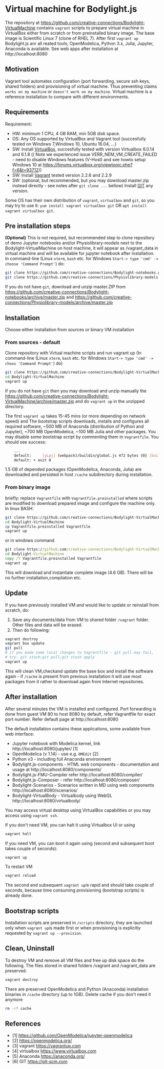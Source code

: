 # Virtual machine for Bodylight.js

The repository at https://github.com/creative-connections/Bodylight-VirtualMachine contains `vagrant` scripts to prepare virtual machine in VirtualBox 
either from scratch or from preinstalled binary image. The base image is Scientific Linux 7 (clone of RHEL 7). 
After first `vagrant up` Bodylight.js anr all reated tools, OpenModelica, Python 3.x, Julia, Jupyter, Anaconda is available. See web apps after installation at http://localhost:8080 

## Motivation

Vagrant tool automates configuration (port forwarding, secure ssh keys, shared folders) and provisioning of virtual machine. Thus preventing claims `works on my machine` or `doesn't work on my machine`. 
Virtual machine is a reference installation to compare with different environments.

## Requirements

Requirement:
- HW: minimum 1 CPU, 4 GB RAM, min 5GB disk space.
- OS: Any OS supported by VirtualBox and Vagrant tool (succesfully tested on Windows 7,Windows 10, Ubuntu 16.04, ...)
- SW: Install [VirtualBox](https://www.virtualbox.org/wiki/Downloads), succesfully tested with version Virtualbox 6.0.14 and 6.1.8 (( Note we experienced issue VERR_NEM_VM_CREATE_FAILED - need to disable Windows features (V-Host) and see howto setup Windows 10 at https://forums.virtualbox.org/viewtopic.php?f=6&t=93712))
- SW: Install [Vagrant](https://www.vagrantup.com/downloads.html) tested version 2.2.6 and 2.2.9
- SW: (optional, but recommended, but you may download master.zip instead directly - see notes after `git clone ...` bellow) Install [GIT](https://git-scm.com/download) any version.

Some OS has their own distribution of `vagrant`, `virtualbox` and `git`, so you may try to use it: `yum install vagrant virtualbox git` OR `apt install vagrant virtualbox git`.

## Pre installation steps

**(Optional)** This is not required, but recommended step to clone repository of demo Jupyter notebooks and/or Physiolibrary-models next to the Bodylight-VirtualMachine on host machine,
it will appear as /vagrant_data in virtual machine and will be available for jupyter notebook after installation.
In command-line (Linux `xterm`, `bash` etc. for Windows `Start-> type 'cmd' -> choose 'Command Prompt'`) do:
```bash
git clone https://github.com/creative-connections/Bodylight-notebooks.git
git clone https://github.com/creative-connections/Physiolibrary-models.git
```
If you do not have `git`, download and unzip master.ZIP from https://github.com/creative-connections/Bodylight-notebooks/archive/master.zip
and https://github.com/creative-connections/Physiolibrary-models/archive/master.zip


## Installation

Choose either installation from sources or binary VM installation

### From sources - default
Clone repository with Virtual machine scripts and run vagrant up (In command-line (Linux `xterm`, `bash` etc. for Windows `Start-> type 'cmd' -> choos 'Command Prompt'`) do)
```bash
git clone https://github.com/creative-connections/Bodylight-VirtualMachine.git
cd Bodylight-VirtualMachine
vagrant up
```
If you do not have `git` then you may download and unzip manually the https://github.com/creative-connections/Bodylight-VirtualMachine/archive/master.zip and do `vagrant up` in the unzipped directory.

The first `vagrant up` takes 15-45 mins (or more depending on network speed) and The bootstrap scripts downloads, installs and configures all required software, ~500 MB of Anaconda (distribution of Python and Jupyter), ~700 MB OpenModelica, ~100 MB Julia and other packages. You may disable some bootstrap script by commenting them in `Vagrantfile`. You should see success:
```bash
    ...
    default:     [yLpj] (webpack)/buildin/global.js 472 bytes {0} [built]
    default: + exit 0
```

1.5 GB of depended packages (OpenModelica, Anaconda, Julia) are downloaded and persisted in host `/cache` subdirectory during installation.

### From binary image
briefly: replace `Vagrantfile` with `Vagrantfile.preinstalled` where scripts are modified to download prepared image and configure the machine only.
In linux BASH:
```bash
git clone https://github.com/creative-connections/Bodylight-VirtualMachine.git
cd Bodylight-VirtualMachine
cp Vagrantfile.preinstalled Vagrantfile
vagrant up
```

or in windows command
```cmd
git clone https://github.com/creative-connections/Bodylight-VirtualMachine.git
cd Bodylight-VirtualMachine
copy /Y Vagrantfile.preinstalled Vagrantfile
vagrant up
```

This will download and instantiate complete image (4.6 GB). There will be no further installation,compilation etc.

## Update

If you have previously installed VM and would like to update or reinstall from scratch, do:
1. Save any documents/data from VM to shared folder `/vagrant` folder. Other files and data will be erased.
2. Then do following:

```bash
vagrant destroy
vagrant box update
git pull
# if you made some local changes to Vagrantfile - git pull may fail, 
# try: git stash;git pull;git stash apply
vagrant up
```
This will clean VM,checkand update the base box and install the software again - if `/cache` is present from previous installation it will use most packages from it rather to download again from Internet repositories.

## After installation

After several minutes the VM is installed and configured.
Port forwarding is done from guest VM 80 to host 8080 by default, refer Vagrantfile for exact port number. Refer default page at http://localhost:8080

The default installation contains these applications, some available from web interface:
* Jupyter notebook with Modelica kernel, link http://localhost:8080/jupyter/ [1]
* OpenModelica (v 1.14) - use e.g. `OMEdit` [2]
* Python v3 - including full Anaconda environment
* Bodylight.js-components - HTML web components - documentation and usage at http://localhost:8080/components/
* Bodylight.js-FMU-Compiler refer http://localhost:8080/compiler/
* Bodylight.js-Composer - refer http://localhost:8080/composer/
* Bodylight-Scenarios - Scenarios written in MD using web components http://localhost:8080/scenarios/
* Bodylight-VirtualBody - Virtualbody using WebGL http://localhost:8080/virtualbody/

You may access virtual desktop using VirtualBox capabilities or you may access using `vagrant ssh`.

If you don't need VM, you can halt it using Virtualbox UI or using
```bash
vagrant halt
```
If you need VM, you can boot it again using (second and subsequent boot takes couple of seconds):
```bash
vagrant up
```
To restart VM
```bash
vagrant reload
```
The second and subsequent `vagrant up`is rapid and should take couple of seconds, because time consuming provisioning (bootstrap scripts) is already done.

## Bootstrap scripts

Installation scripts are preserved in `/scripts` directory, they are launched only when `vagrant up`is made first or when provisioning is explicitly requested by `vagrant up --provision`.

## Clean, Uninstall

To destroy VM and remove all VM files and free up disk space do the following. The files stored in shared folders /vagrant and /vagrant_data are preserved.

```bash
vagrant destroy
```

There are preserved OpenModelica and Python (Anaconda) installation binaries in `/cache` directory (up to 1GB). Delete cache if you don't need it anymore
```bash
rm -rf cache
```

## References

* [1] https://github.com/OpenModelica/jupyter-openmodelica
* [2] https://openmodelica.org/
* [3] vagrant https://vagrantup.com
* [4] virtualbox https://www.virtualbox.com
* [5] Anaconda https://anaconda.org/
* [6] GIT https://git-scm.com

